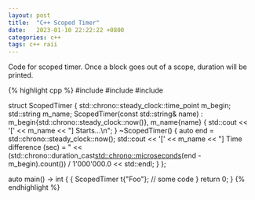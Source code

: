 ```yaml
---
layout: post
title:  "C++ Scoped Timer"
date:   2023-01-10 22:22:22 +0800
categories: c++
tags: c++ raii
---
```


Code for scoped timer. Once a block goes out of a scope, duration will be printed.

{% highlight cpp %}
#include <iostream>
#include <string>
#include <chrono>

struct ScopedTimer {
  std::chrono::steady_clock::time_point m_begin;
  std::string m_name;
  ScopedTimer(const std::string& name) : m_begin{std::chrono::steady_clock::now()}, m_name{name} {
    std::cout << '[' << m_name << "] Starts...\n";
  }
  ~ScopedTimer() {
    auto end = std::chrono::steady_clock::now();
    std::cout << '[' << m_name << "] Time difference (sec) = "
      << (std::chrono::duration_cast<std::chrono::microseconds>(end - m_begin).count()) / 1'000'000.0
      << std::endl;
  }
};

auto main() -> int {
  {
    ScopedTimer t{"Foo"};
    // some code
  }
  return 0;
}
{% endhighlight %}
